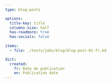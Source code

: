 ```yaml
---
type: blog-posts

options:
  title-key: title
  columns-size: half
  has-readmore: true
  has-socials: false
    
items:
  - file: ./texts/jobs/blog/blog-post-01-fr.md

dict:
  created:
    fr: Date de publication
    en: Publication date
---
```

